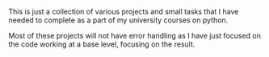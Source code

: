 This is just a collection of various projects and small tasks that I have needed to complete as a part of my university courses on python.

Most of these projects will not have error handling as I have just focused on the code working at a base level, focusing on the result.
